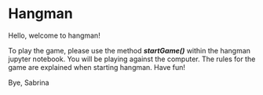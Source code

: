 # Hangman

Hello, welcome to hangman!

To play the game, please use the method ***startGame()*** within the hangman jupyter notebook. You will be playing against the computer. The rules for the game are explained when starting hangman. Have fun!

Bye, Sabrina
